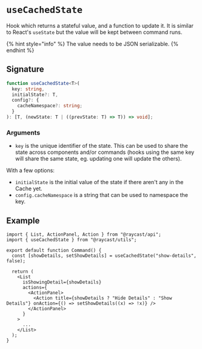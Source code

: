 # `useCachedState`

Hook which returns a stateful value, and a function to update it. It is similar to React's `useState` but the value will be kept between command runs.

{% hint style="info" %}
The value needs to be JSON serializable.
{% endhint %}

## Signature

```ts
function useCachedState<T>(
  key: string,
  initialState?: T,
  config?: {
    cacheNamespace?: string;
  }
): [T, (newState: T | ((prevState: T) => T)) => void];
```

### Arguments

- `key` is the unique identifier of the state. This can be used to share the state across components and/or commands (hooks using the same key will share the same state, eg. updating one will update the others).

With a few options:

- `initialState` is the initial value of the state if there aren't any in the Cache yet.
- `config.cacheNamespace` is a string that can be used to namespace the key.

## Example

```tsx
import { List, ActionPanel, Action } from "@raycast/api";
import { useCachedState } from "@raycast/utils";

export default function Command() {
  const [showDetails, setShowDetails] = useCachedState("show-details", false);

  return (
    <List
      isShowingDetail={showDetails}
      actions={
        <ActionPanel>
          <Action title={showDetails ? "Hide Details" : "Show Details"} onAction={() => setShowDetails((x) => !x)} />
        </ActionPanel>
      }
    >
      ...
    </List>
  );
}
```
